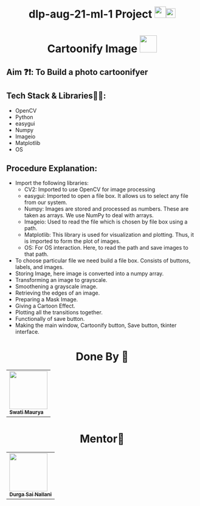 <h1 align="center">dlp-aug-21-ml-1 Project <img src="https://emojis.slackmojis.com/emojis/images/1531849430/4246/blob-sunglasses.gif?1531849430" width="30"/><img src="https://media.giphy.com/media/hvRJCLFzcasrR4ia7z/giphy.gif" width="25px">  </h1>

<h1 align="center">Cartoonify Image <img src="https://github.com/TheDudeThatCode/TheDudeThatCode/blob/master/Assets/Developer.gif" width="45px"></h1>
  
## Aim ❓❗: To Build a photo cartoonifyer 
## Tech Stack & Libraries📄📃:
- OpenCV 
- Python 
- easygui 
- Numpy 
- Imageio 
- Matplotlib 
- OS

## Procedure Explanation:
- Import the following libraries:
    - CV2: Imported to use OpenCV for image processing
    - easygui: Imported to open a file box. It allows us to select any file from our system.
    - Numpy: Images are stored and processed as numbers. These are taken as arrays. We use NumPy to deal with arrays.
    - Imageio: Used to read the file which is chosen by file box using a path.
    - Matplotlib: This library is used for visualization and plotting. Thus, it is imported to form the plot of images.
    - OS: For OS interaction. Here, to read the path and save images to that path.
- To choose particular file we need build a file box. Consists of buttons, labels, and images.
- Storing Image, here image is converted into a numpy array.
- Transforming an image to grayscale.
- Smoothening a grayscale image.
- Retrieving the edges of an image.
- Preparing a Mask Image.
- Giving a Cartoon Effect.
- Plotting all the transitions together.
- Functionally of save button.
- Making the main window, Cartoonify button, Save button, tkinter interface.



<h1 align="center">Done By 👧 </h1> 


<table>
    <tr>
        <td allign='centre'><a href = "https://github.com/swati2603"><img src = "https://user-images.githubusercontent.com/85128689/134407441-a59d1fb0-f668-42b1-bddb-27ab089521fc.png" height = "100px" width = "100px"/><br/><sub><b>Swati Maurya</b></sub></a></td>

</tr>
  </table>

  <h1 align="center"> Mentor👦</h1>
<table>
    <tr>
        <td allign='centre'><a href = "https://github.com/DurgaSai-16"><img src = "https://user-images.githubusercontent.com/85128689/128643449-d2d1499b-71be-4ed0-9dfb-c5151ecc3e3a.png" height = "100px" width = "100px"/><br/><sub><b>Durga Sai Nallani</b></sub></a></td>

</tr>
  </table>

      
